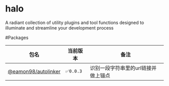 # halo

A radiant collection of utility plugins and tool functions designed to illuminate and streamline your development
process

#Packages

| 包名                      | 当前版本     | 备注                 |
|-------------------------|----------|--------------------|
| [@eamon98/autolinker](https://github.com/hhhyyyy99/halo/tree/master/packages/autolinker) | `✅0.0.3` | 识别一段字符串里的url链接并做上锚点 |
